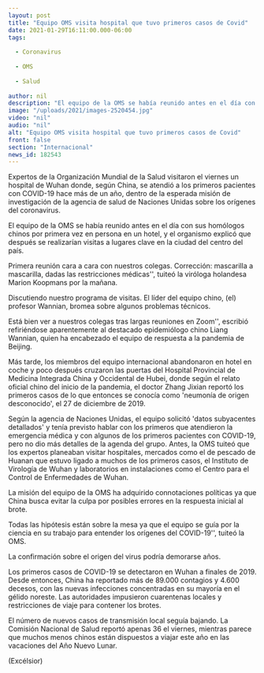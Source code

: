 ```yaml
---
layout: post
title: "Equipo OMS visita hospital que tuvo primeros casos de Covid"
date: 2021-01-29T16:11:00.000-06:00
tags:
  
  - Coronavirus
  
  - OMS
  
  - Salud
  
author: nil
description: "El equipo de la OMS se había reunido antes en el día con sus homólogos chinos por primera vez en persona en un hotel, y el organismo explicó que después se realizarían visitas a lugares clave en la ciudad del centro del país"
image: "/uploads/2021/images-2520454.jpg"
video: "nil"
audio: "nil"
alt: "Equipo OMS visita hospital que tuvo primeros casos de Covid"
front: false
section: "Internacional"
news_id: 182543
---
```


Expertos de la Organización Mundial de la Salud visitaron el viernes un hospital de Wuhan donde, según China, se atendió a los primeros pacientes con COVID-19 hace más de un año, dentro de la esperada misión de investigación de la agencia de salud de Naciones Unidas sobre los orígenes del coronavirus.

El equipo de la OMS se había reunido antes en el día con sus homólogos chinos por primera vez en persona en un hotel, y el organismo explicó que después se realizarían visitas a lugares clave en la ciudad del centro del país.

Primera reunión cara a cara con nuestros colegas. Corrección: mascarilla a mascarilla, dadas las restricciones médicas'', tuiteó la viróloga holandesa Marion Koopmans por la mañana.

Discutiendo nuestro programa de visitas. El líder del equipo chino, (el) profesor Wannian, bromea sobre algunos problemas técnicos.

Está bien ver a nuestros colegas tras largas reuniones en Zoom'', escribió refiriéndose aparentemente al destacado epidemiólogo chino Liang Wannian, quien ha encabezado el equipo de respuesta a la pandemia de Beijing.

Más tarde, los miembros del equipo internacional abandonaron en hotel en coche y poco después cruzaron las puertas del Hospital Provincial de Medicina Integrada China y Occidental de Hubei, donde según el relato oficial chino del inicio de la pandemia, el doctor Zhang Jixian reportó los primeros casos de lo que entonces se conocía como 'neumonía de origen desconocido', el 27 de diciembre de 2019.

Según la agencia de Naciones Unidas, el equipo solicitó 'datos subyacentes detallados' y tenía previsto hablar con los primeros que atendieron la emergencia médica y con algunos de los primeros pacientes con COVID-19, pero no dio más detalles de la agenda del grupo. Antes, la OMS tuiteó que los expertos planeaban visitar hospitales, mercados como el de pescado de Huanan que estuvo ligado a muchos de los primeros casos, el Instituto de Virología de Wuhan y laboratorios en instalaciones como el Centro para el Control de Enfermedades de Wuhan.

La misión del equipo de la OMS ha adquirido connotaciones políticas ya que China busca evitar la culpa por posibles errores en la respuesta inicial al brote.

Todas las hipótesis están sobre la mesa ya que el equipo se guía por la ciencia en su trabajo para entender los orígenes del COVID-19'', tuiteó la OMS.

La confirmación sobre el origen del virus podría demorarse años.

Los primeros casos de COVID-19 se detectaron en Wuhan a finales de 2019. Desde entonces, China ha reportado más de 89.000 contagios y 4.600 decesos, con las nuevas infecciones concentradas en su mayoría en el gélido noreste. Las autoridades impusieron cuarentenas locales y restricciones de viaje para contener los brotes.

El número de nuevos casos de transmisión local seguía bajando. La Comisión Nacional de Salud reportó apenas 36 el viernes, mientras parece que muchos menos chinos están dispuestos a viajar este año en las vacaciones del Año Nuevo Lunar.

(Excélsior)